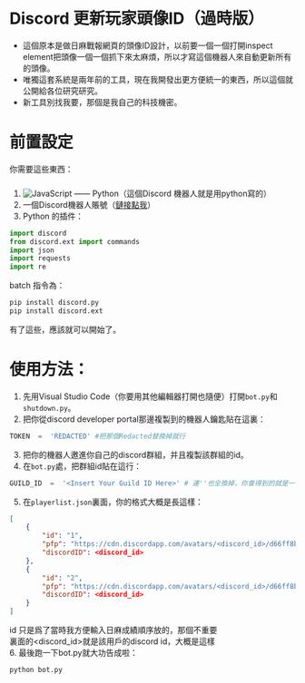 # Discord 更新玩家頭像ID（過時版）
- 這個原本是做日麻戰報網頁的頭像ID設計，以前要一個一個打開inspect element把頭像一個一個抓下來太麻煩，所以才寫這個機器人來自動更新所有的頭像。
- 唯獨這套系統是兩年前的工具，現在我開發出更方便統一的東西，所以這個就公開給各位研究研究。
- 新工具別找我要，那個是我自己的科技機密。
 
# 前置設定
你需要這些東西：

### 
 1. ![JavaScript](https://img.shields.io/badge/python-3670A0?style=for-the-badge&logo=python&logoColor=ffdd54) —— Python（這個Discord 機器人就是用python寫的）
 2.  一個Discord機器人賬號（[鏈接點我](https://discord.com/developers/applications)）
 3. Python 的插件：
```py
import discord
from discord.ext import commands
import json
import requests
import re
```

batch 指令為：
```bat
pip install discord.py
pip install discord.ext
```
有了這些，應該就可以開始了。

# 使用方法：
1. 先用Visual Studio Code（你要用其他編輯器打開也隨便）打開`bot.py`和`shutdown.py`。
2. 把你從discord developer portal那邊複製到的機器人鑰匙貼在這裏：
```py
TOKEN  =  'REDACTED' #把那個Redacted替換掉就行
```
3. 把你的機器人邀進你自己的discord群組，并且複製該群組的id。
4. 在`bot.py`處，把群組id貼在這行：
```py
GUILD_ID  =  '<Insert Your Guild ID Here>' # 連''也全換掉，你會得到的就是一串數字而已。
```
5. 在`playerlist.json`裏面，你的格式大概是長這樣：
```json
[
    {
        "id": "1",
        "pfp": "https://cdn.discordapp.com/avatars/<discord_id>/d66ff8b2f74844d626572a8c54dc72e4.webp",
        "discordID": <discord_id>
    },
    {
        "id": "2",
        "pfp": "https://cdn.discordapp.com/avatars/<discord_id>/d66ff8b2f74844d626572a8c54dc72e4.webp",
        "discordID": <discord_id>
    }
]
```
id 只是爲了當時我方便輸入日麻成績順序放的，那個不重要    
裏面的<discord_id>就是該用戶的discord id，大概是這樣   
6. 最後跑一下bot.py就大功告成啦：   
```bat
python bot.py
```
